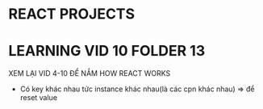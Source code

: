 # REACT PROJECTS

# LEARNING VID 10 FOLDER 13

XEM LẠI VID 4-10 ĐỂ NẮM HOW REACT WORKS

- Có key khác nhau tức instance khác nhau(là các cpn khác nhau) => để reset value
